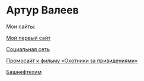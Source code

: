 # Артур Валеев
Мои сайты:

[Мой первый сайт](https://85ar.github.io/lesson_14/ )

[Социальная сеть](https://85ar.github.io/Distance_intensive/ )

[Промосайт к фильму «Охотники за привидениями»](https://85ar.github.io/Ghostbusters/ )

[Башнефтехим](https://85ar.github.io/bashneftekhim/ )
